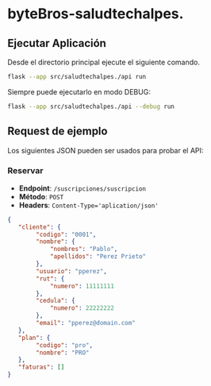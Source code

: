 # byteBros-saludtechalpes.

## Ejecutar Aplicación

Desde el directorio principal ejecute el siguiente comando.

```bash
flask --app src/saludtechalpes./api run
```

Siempre puede ejecutarlo en modo DEBUG:

```bash
flask --app src/saludtechalpes./api --debug run
```


## Request de ejemplo

Los siguientes JSON pueden ser usados para probar el API:

### Reservar

- **Endpoint**: `/suscripciones/suscripcion`
- **Método**: `POST`
- **Headers**: `Content-Type='aplication/json'`

```json
{
   "cliente": {
        "codigo": "0001",
        "nombre": {
            "nombres": "Pablo",
            "apellidos": "Perez Prieto"
        },
        "usuario": "pperez",
        "rut": {
            "numero": 11111111
        },
        "cedula": {
            "numero": 22222222
        },
        "email": "pperez@domain.com"
   },
   "plan": {
        "codigo": "pro",
        "nombre": "PRO"
   },
   "faturas": []
}
```